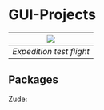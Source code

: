 # GUI-Projects


|[![](http://i3.ytimg.com/vi/YXPyB4XeYLA/hqdefault.jpg)](https://www.youtube.com/watch?v=Inyo0yzCD9w)|
|:--:|
|*Expedition test flight*|


## Packages
Zude:

